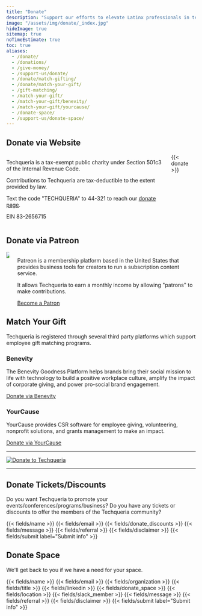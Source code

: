 ```yaml
---
title: "Donate"
description: "Support our efforts to elevate Latinx professionals in tech. 💛"
image: "/assets/img/donate/_index.jpg"
hideImage: true
sitemap: true
noTimeEstimate: true
toc: true
aliases:
  - /donate/
  - /donations/
  - /give-money/
  - /support-us/donate/
  - /donate/match-gifting/
  - /donate/match-your-gift/
  - /gift-matching/
  - /match-your-gift/
  - /match-your-gift/benevity/
  - /match-your-gift/yourcause/
  - /donate-space/
  - /support-us/donate-space/
---
```


## Donate via Website

<!-- Google Ads Campaign Conversion Tracking -->
<script>
  gtag('event', 'conversion', {'send_to': 'AW-596888539/ZugWCJ-hu-IBENuXz5wC'});
</script>
<div class="columns is-multiline is-centered">
  <div class="column is-half">
    <p>Techqueria is a tax-exempt public charity under Section 501c3 of the Internal Revenue Code.</p>
    <p>Contributions to Techqueria are tax-deductible to the extent provided by law.</p>
    <p>Text the code "TECHQUERIA" to 44-321 to reach our <a href="https://secure.givelively.org/donate/techqueria" rel="noopener">donate page</a>.</p>
    <p>EIN 83-2656715</p>
  </div>
  <div class="column is-half">{{< donate >}}</div>
</div>

## Donate via Patreon

<div class="columns is-multiline is-centered">
  <div class="column is-half"><img src="/assets/img/supporters/patreon.png"></div>
  <div class="column is-half">
    <p>Patreon is a membership platform based in the United States that provides business tools for creators to run a
      subscription content service.</p>
    <p>It allows Techqueria to earn a monthly income by allowing "patrons" to make contributions.</p>
    <a class="button is-primary" rel="noopener" href="https://www.patreon.com/bePatron?u=14280066">Become a Patron</a>
  </div>
</div>

## Match Your Gift

Techqueria is registered through several third party platforms which support employee gift matching programs.

### Benevity

The Benevity Goodness Platform helps brands bring their social mission to life with technology to build a positive workplace culture, amplify the impact of corporate giving, and power pro-social brand engagement.

<a class="button is-primary" rel="noopener" href="https://causes.benevity.org/causes/840-832656715">Donate via Benevity</a>

### YourCause

YourCause provides CSR software for employee giving, volunteering, nonprofit solutions, and grants management to make an impact.

<a class="button is-primary" rel="noopener" href="https://solutions.yourcause.com/">Donate via YourCause</a>

---

<a href="https://secure.givelively.org/donate/techqueria" class="image-external-plain" rel="noopener"><img alt="Donate to Techqueria" src="/assets/img/donate/donate.jpg"></a>

---

## Donate Tickets/Discounts

Do you want Techqueria to promote your events/conferences/programs/business? Do you have any tickets or discounts to offer the members of the Techqueria community?

<form name="Donate Discounts" method="POST" data-netlify-recaptcha="true" data-netlify="true" action="/success/" class="form--centered no-ids">
  <input type="hidden" aria-label="Subject" name="_subject" value="Techqueria - Donate Space">
  {{< fields/name >}}
  {{< fields/email >}}
  {{< fields/donate_discounts >}}
  {{< fields/message >}}
  {{< fields/referral >}}
  <!-- Disclaimer -->
  {{< fields/disclaimer >}}
  {{< fields/submit label="Submit info" >}}
</form>

## Donate Space

We'll get back to you if we have a need for your space.

<form name="Donate Space" method="POST" data-netlify-recaptcha="true" data-netlify="true" action="/success/" class="form--centered no-ids">
  <input type="hidden" aria-label="Subject" name="_subject" value="Techqueria - Donate Space">
  {{< fields/name >}}
  {{< fields/email >}}
  {{< fields/organization >}}
  {{< fields/title >}}
  {{< fields/linkedin >}}
  {{< fields/donate_space >}}
  {{< fields/location >}}
  {{< fields/slack_member >}}
  {{< fields/message >}}
  {{< fields/referral >}}
  <!-- Disclaimer -->
  {{< fields/disclaimer >}}
  {{< fields/submit label="Submit info" >}}
</form>